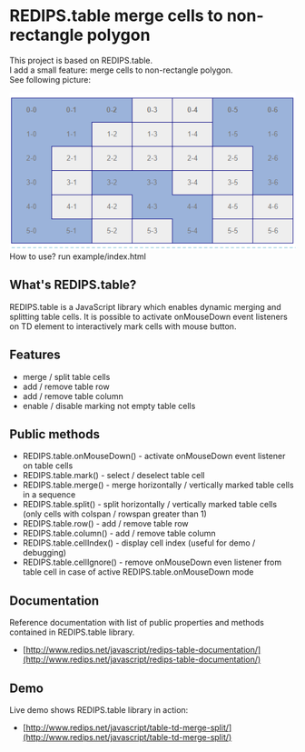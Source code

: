 # REDIPS.table merge cells to non-rectangle polygon

This project is based on REDIPS.table.  
I add a small feature: merge cells to non-rectangle polygon.  
See following picture:

<div align="center">
    <img src="https://raw.githubusercontent.com/SeanTong11/REDIPS_table/master/src/example.png" >
</div>
How to use?  
run example/index.html

## What's REDIPS.table?

REDIPS.table is a JavaScript library which enables dynamic merging and splitting table cells.
It is possible to activate onMouseDown event listeners on TD element to interactively mark cells with mouse button.

## Features

- merge / split table cells
- add / remove table row
- add / remove table column
- enable / disable marking not empty table cells

## Public methods

- REDIPS.table.onMouseDown() - activate onMouseDown event listener on table cells
- REDIPS.table.mark() - select / deselect table cell
- REDIPS.table.merge() - merge horizontally / vertically marked table cells in a sequence
- REDIPS.table.split() - split horizontally / vertically marked table cells (only cells with colspan / rowspan greater than 1)
- REDIPS.table.row() - add / remove table row
- REDIPS.table.column() - add / remove table column
- REDIPS.table.cellIndex() - display cell index (useful for demo / debugging)
- REDIPS.table.cellIgnore() - remove onMouseDown even listener from table cell in case of active REDIPS.table.onMouseDown mode

## Documentation

Reference documentation with list of public properties and methods contained in REDIPS.table library.

- [http://www.redips.net/javascript/redips-table-documentation/](http://www.redips.net/javascript/redips-table-documentation/)

## Demo

Live demo shows REDIPS.table library in action:

- [http://www.redips.net/javascript/table-td-merge-split/](http://www.redips.net/javascript/table-td-merge-split/)

